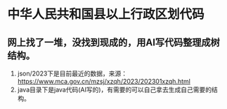 # 中华人民共和国县以上行政区划代码
## 网上找了一堆，没找到现成的，用AI写代码整理成树结构。
1. json/2023下是目前最近的数据，来源：https://www.mca.gov.cn/mzsj/xzqh/2023/202301xzqh.html
2. java目录下是java代码(AI写的)，有需要的可以自己拿去生成自己需要的结构。
